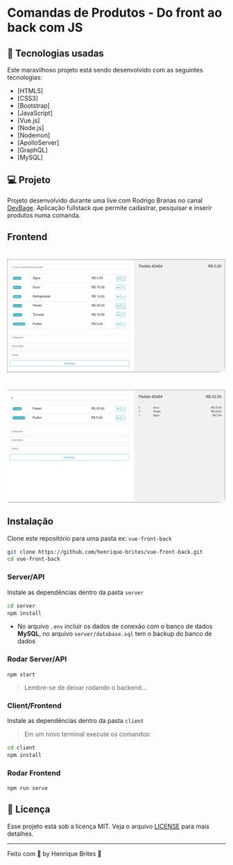 # Comandas de Produtos - Do front ao back com JS

## :rocket: Tecnologias usadas
Este maravilhoso projeto está sendo desenvolvido com as seguintes tecnologias:

- [HTML5]
- [CSS3]
- [Bootstrap]
- [JavaScript]
- [Vue.js]
- [Node.js]
- [Nodemon]
- [ApolloServer]
- [GraphQL]
- [MySQL]

## :computer: Projeto

Projeto desenvolvido durante uma live com Rodrigo Branas no canal [DevBage](https://www.youtube.com/channel/UCILT04KRKUNZeMvq89B-BAA). Aplicação fullstack que permite cadastrar, pesquisar e inserir produtos numa comanda.

## Frontend

<h1 align="center"><img align="center" alt="Frontend" src=".github/frontend.png" width="700"></img></h1>

<h1 align="center"><img align="center" alt="Frontend" src=".github/frontend-form.png" width="700"></img></h1>

## Instalação
Clone este repositório para uma pasta ex: `vue-front-back`
```sh
git clone https://github.com/henrique-brites/vue-front-back.git
cd vue-front-back
```
### Server/API
Instale as dependências dentro da pasta `server`
```sh
cd server
npm install
```
- No arquivo `.env` incluir os dados de conexão com o banco de dados **MySQL**, no arquivo `server/database.sql` tem o backup do banco de dados

### Rodar Server/API
```
npm start
```
> Lembre-se de deixar rodando o backend...

### Client/Frontend
Instale as dependências dentro da pasta `client`
> Em um novo terminal execute os comandos:
```sh
cd client
npm install
```
### Rodar Frontend
```
npm run serve
```

## :memo: Licença

Esse projeto está sob a licença MIT. Veja o arquivo [LICENSE](LICENSE) para mais detalhes.

---


Feito com :green_heart: by  Henrique Brites :wave:

